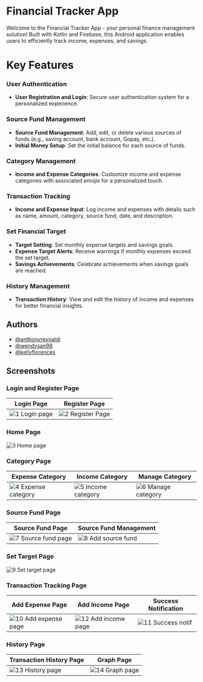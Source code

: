 # Financial Tracker App
Welcome to the Financial Tracker App - your personal finance management solution! Built with Kotlin and Firebase, this Android application enables users to efficiently track income, expenses, and savings.

# Key Features

### User Authentication
- **User Registration and Login**: Secure user authentication system for a personalized experience.
  
### Source Fund Management
- **Source Fund Management**: Add, edit, or delete various sources of funds (e.g., saving account, bank account, Gopay, etc.).
- **Initial Money Setup**: Set the initial balance for each source of funds.
  
### Category Management
- **Income and Expense Categories**: Customize income and expense categories with associated emojis for a personalized touch.

### Transaction Tracking
- **Income and Expense Input**: Log income and expenses with details such as name, amount, category, source fund, date, and description.

### Set Financial Target
- **Target Setting**: Set monthly expense targets and savings goals.
- **Expense Target Alerts**: Receive warnings if monthly expenses exceed the set target.
- **Savings Achievements**: Celebrate achievements when savings goals are reached.

### History Management
- **Transaction History**: View and edit the history of income and expenses for better financial insights.

## Authors

- [@anthonyreynaldi](https://github.com/anthonyreynaldi)
- [@wendysan98](https://github.com/wendysan98)
- [@kellyflorences](https://github.com/kellyflorences)

## Screenshots

### Login and Register Page
|Login Page | Register Page|
|---|---|
|![1  Login page](https://github.com/anthonyreynaldi/financial-tracking-app/assets/77012214/d0447fe2-bd44-4676-b7e9-43d7430587ab) |![2  Register Page](https://github.com/anthonyreynaldi/financial-tracking-app/assets/77012214/4be818e9-4c31-4ab6-aec5-8a14912b8fb9)|

### Home Page
![3  Home page](https://github.com/anthonyreynaldi/financial-tracking-app/assets/77012214/6fd54b2c-3cb3-41a6-b152-c7b9eb51e1d6)

### Category Page
|Expense Category|Income Category|Manage Category|
|---|---|---|
|![4  Expense category](https://github.com/anthonyreynaldi/financial-tracking-app/assets/77012214/0768cf8d-381f-46a2-a86d-690e1952467d)|![5  Income category](https://github.com/anthonyreynaldi/financial-tracking-app/assets/77012214/cbcfa711-cebc-41d2-9d1b-6422a6f299a1)|![6  Manage category](https://github.com/anthonyreynaldi/financial-tracking-app/assets/77012214/f205a7e5-bf1b-4315-9d7e-9c8ed4448699)|

### Source Fund Page
|Source Fund Page|Source Fund Management|
|---|---|
|![7  Source fund page](https://github.com/anthonyreynaldi/financial-tracking-app/assets/77012214/d2752428-2738-490d-9a5b-21613ac2d7a0)|![8  Add source fund](https://github.com/anthonyreynaldi/financial-tracking-app/assets/77012214/a444d1f7-8295-44d0-b686-9bbfee7adbc9)|

### Set Target Page
![9  Set target page](https://github.com/anthonyreynaldi/financial-tracking-app/assets/77012214/9e6fdac8-f645-45f2-9aa8-f17e76f2ab3c)

### Transaction Tracking Page
|Add Expense Page|Add Income Page|Success Notification|
|---|---|---|
|![10  Add expense page](https://github.com/anthonyreynaldi/financial-tracking-app/assets/77012214/c73770ff-a34b-45ed-9104-ca5c0bc0057d)|![12  Add income page](https://github.com/anthonyreynaldi/financial-tracking-app/assets/77012214/d5f8cade-9743-4a84-94c0-06aa86c3ccf3)|![11  Success notif](https://github.com/anthonyreynaldi/financial-tracking-app/assets/77012214/a3974aa1-0793-4101-bcdd-1c13ea440f91)|

### History Page
|Transaction History Page|Graph Page|
|---|---|
|![13  History page](https://github.com/anthonyreynaldi/financial-tracking-app/assets/77012214/2d492f38-04d6-4256-a5e1-e88b6dd7ed8e)|![14  Graph page](https://github.com/anthonyreynaldi/financial-tracking-app/assets/77012214/d4c1417f-c9cc-4ef7-88f9-dbd3d97bb6d1)|

